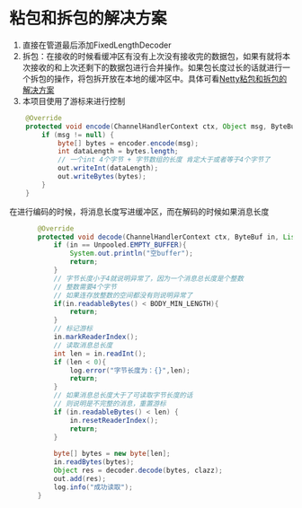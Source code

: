 # 粘包和拆包的解决方案

1. 直接在管道最后添加FixedLengthDecoder
2. 拆包：在接收的时候看缓冲区有没有上次没有接收完的数据包，如果有就将本次接收的和上次还剩下的数据包进行合并操作。如果包长度过长的话就进行一个拆包的操作，将包拆开放在本地的缓冲区中。具体可看[Netty粘包和拆包的解决方案](https://www.cnblogs.com/coding-diary/p/11650686.html)
3. 本项目使用了游标来进行控制
```java
    @Override
    protected void encode(ChannelHandlerContext ctx, Object msg, ByteBuf out) throws Exception {
        if (msg != null) {
            byte[] bytes = encoder.encode(msg);
            int dataLength = bytes.length;
            // 一个int 4个字节 + 字节数组的长度 肯定大于或者等于4个字节了
            out.writeInt(dataLength);
            out.writeBytes(bytes);
        }
    }
```
在进行编码的时候，将消息长度写进缓冲区，而在解码的时候如果消息长度
```java
       @Override
       protected void decode(ChannelHandlerContext ctx, ByteBuf in, List<Object> out) {
           if (in == Unpooled.EMPTY_BUFFER){
               System.out.println("空buffer");
               return;
           }
           // 字节长度小于4就说明异常了，因为一个消息总长度是个整数
           // 整数需要4个字节
           // 如果连存放整数的空间都没有则说明异常了
           if(in.readableBytes() < BODY_MIN_LENGTH){
               return;
           }
           // 标记游标
           in.markReaderIndex();
           // 读取消息总长度
           int len = in.readInt();
           if (len < 0){
               log.error("字节长度为：{}",len);
               return;
           }
           // 如果消息总长度大于了可读取字节长度的话
           // 则说明是不完整的消息，重置游标
           if (in.readableBytes() < len) {
               in.resetReaderIndex();
               return;
           }
   
           byte[] bytes = new byte[len];
           in.readBytes(bytes);
           Object res = decoder.decode(bytes, clazz);
           out.add(res);
           log.info("成功读取");
       }
```